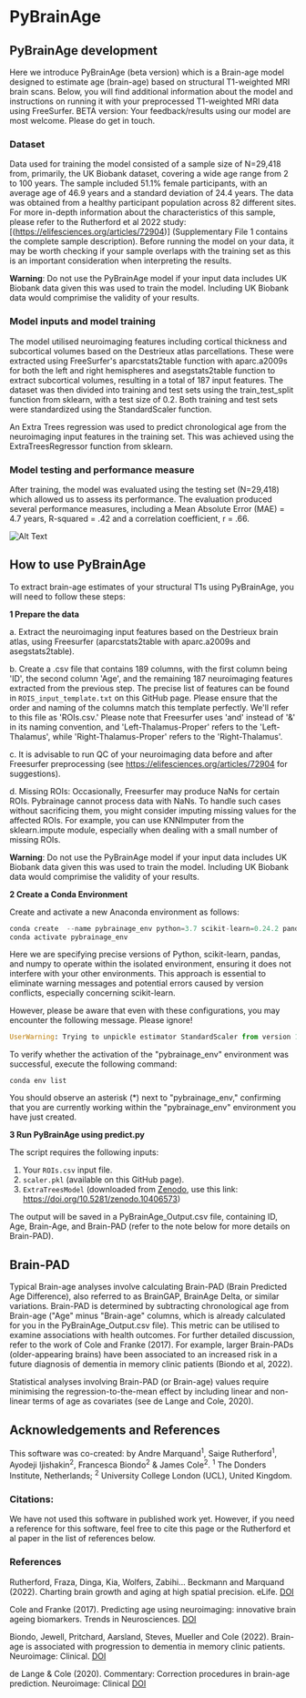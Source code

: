 # PyBrainAge

## PyBrainAge development
Here we introduce PyBrainAge (beta version) which is a Brain-age model designed to estimate age (brain-age) based on structural T1-weighted MRI brain scans. Below, you will find additional information about the model and instructions on running it with your preprocessed T1-weighted MRI data using FreeSurfer.
BETA version: Your feedback/results using our model are most welcome. Please do get in touch.

### Dataset
 Data used for training the model consisted of a sample size of N=29,418 from, primarily, the UK Biobank dataset, covering a wide age range from 2 to 100 years. The sample included 51.1% female participants, with an average age of 46.9 years and a standard deviation of 24.4 years. The data was obtained from a healthy participant population across 82 different sites. For more in-depth information about the characteristics of this sample, please refer to the Rutherford et al 2022 study: [(https://elifesciences.org/articles/72904)] (Supplementary File 1 contains the complete sample description). Before running the model on your data, it may be worth checking if your sample overlaps with the training set as this is an important consideration when interpreting the results.

**Warning**: Do not use the PyBrainAge model if your input data includes UK Biobank data given this was used to train the model. Including UK Biobank data would comprimise the validity of your results.

### Model inputs and model training
The model utilised neuroimaging features including cortical thickness and subcortical volumes based on the Destrieux atlas parcellations. These were extracted using FreeSurfer's aparcstats2table function with aparc.a2009s for both the left and right hemispheres and asegstats2table function to extract subcortical volumes, resulting in a total of 187 input features. The dataset was then divided into training and test sets using the train_test_split function from sklearn, with a test size of 0.2. Both training and test sets were standardized using the StandardScaler function.

An Extra Trees regression was used to predict chronological age from the neuroimaging input features in the training set. This was achieved using the ExtraTreesRegressor function from sklearn.


### Model testing and performance measure
After training, the model was evaluated using the testing set (N=29,418) which allowed us to assess its performance. The evaluation produced several performance measures, including a Mean Absolute Error (MAE) = 4.7 years, R-squared = .42 and a correlation coefficient, r = .66. 
 
![Alt Text](https://github.com/james-cole/PyBrainage/blob/main/pybrainage.png)


## How to use PyBrainAge
To extract brain-age estimates of your structural T1s using PyBrainAge, you will need to follow these steps:

**1 Prepare the data**

a. Extract the neuroimaging input features based on the Destrieux brain atlas, using Freesurfer (aparcstats2table with aparc.a2009s and asegstats2table). 

b. Create a .csv file that contains 189 columns, with the first column being 'ID', the second column 'Age', and the remaining 187 neuroimaging features extracted from the previous step. The precise list of features can be found in `ROIS_input_template.txt` on this GitHub page. Please ensure that the order and naming of the columns match this template perfectly. We'll refer to this file as 'ROIs.csv.' Please note that Freesurfer uses 'and' instead of '&' in its naming convention, and 'Left-Thalamus-Proper' refers to the 'Left-Thalamus', while 'Right-Thalamus-Proper' refers to the 'Right-Thalamus'.

c. It is advisable to run QC of your neuroimaging data before and after Freesurfer preprocessing (see https://elifesciences.org/articles/72904 for suggestions).

d. Missing ROIs: Occasionally, Freesurfer may produce NaNs for certain ROIs. Pybrainage cannot process data with NaNs. To handle such cases without sacrificing them, you might consider imputing missing values for the affected ROIs. For example, you can use KNNImputer from the sklearn.impute module, especially when dealing with a small number of missing ROIs. 

**Warning**: Do not use the PyBrainAge model if your input data includes UK Biobank data given this was used to train the model. Including UK Biobank data would comprimise the validity of your results.

**2 Create a Conda Environment**

Create and activate a new Anaconda environment as follows:

```python
conda create  --name pybrainage_env python=3.7 scikit-learn=0.24.2 pandas=1.3.4 numpy=1.20.3
conda activate pybrainage_env 
```

Here we are specifying precise versions of Python, scikit-learn, pandas, and numpy to operate within the isolated environment, ensuring it does not interfere with your other environments. This approach is essential to eliminate warning messages and potential errors caused by version conflicts, especially concerning scikit-learn.

However, please be aware that even with these configurations, you may encounter the following message. Please ignore!

```python
UserWarning: Trying to unpickle estimator StandardScaler from version 1.2.0 when using version 0.24.2. This might lead to breaking code or invalid results. Use at your own risk 
```

To verify whether the activation of the "pybrainage_env" environment was successful, execute the following command:

```
conda env list
```
You should observe an asterisk (*) next to "pybrainage_env," confirming that you are currently working within the "pybrainage_env" environment you have just created.

**3 Run PyBrainAge using predict.py**

The script requires the following inputs:

   1.  Your `ROIs.csv` input file.
   2. `scaler.pkl` (available on this GitHub page).
   3. `ExtraTreesModel` (downloaded from [Zenodo](https://zenodo.org/), use this link: https://doi.org/10.5281/zenodo.10406573)

The output will be saved in a PyBrainAge_Output.csv file, containing ID, Age, Brain-Age, and Brain-PAD (refer to the note below for more details on Brain-PAD).


## Brain-PAD
Typical Brain-age analyses involve calculating Brain-PAD (Brain Predicted Age Difference), also referred to as BrainGAP, BrainAge Delta, or similar variations. Brain-PAD is determined by subtracting chronological age from Brain-age ("Age" minus "Brain-age" columns, which is already calculated for you in the PyBrainAge_Output.csv file). This metric can be utilised to examine associations with health outcomes. For further detailed discussion, refer to the work of Cole and Franke (2017). For example, larger Brain-PADs (older-appearing brains) have been associated to an increased risk in a future diagnosis of dementia in memory clinic patients (Biondo et al, 2022).

Statistical analyses involving Brain-PAD (or Brain-age) values require minimising the regression-to-the-mean effect by including linear and non-linear terms of age as covariates (see de Lange and Cole, 2020). 

## Acknowledgements and References
This software was co-created: by Andre Marquand<sup>1</sup>, Saige Rutherford<sup>1</sup>, Ayodeji Ijishakin<sup>2</sup>, Francesca Biondo<sup>2</sup> & James Cole<sup>2</sup>.
<sup>1</sup> The Donders Institute, Netherlands; <sup>2</sup> University College London (UCL), United Kingdom.

### Citations: 
We have not used this software in published work yet. However, if you need a reference for this software, feel free to cite this page or the Rutherford et al paper in the list of references below.

### References
Rutherford, Fraza, Dinga, Kia, Wolfers, Zabihi... Beckmann and Marquand (2022). Charting brain growth and aging at high spatial precision. eLife. [DOI](https://doi.org/10.7554/eLife.72904)

Cole and Franke (2017). Predicting age using neuroimaging: innovative brain ageing biomarkers. Trends in Neurosciences. [DOI](https://doi.org/10.1016/j.tins.2017.10.001)

Biondo, Jewell, Pritchard, Aarsland, Steves, Mueller and Cole (2022). Brain-age is associated with progression to dementia in memory clinic patients. Neuroimage: Clinical. [DOI](https://doi.org/10.1016/j.nicl.2022.103175)

de Lange & Cole (2020). Commentary: Correction procedures in brain-age prediction. Neuroimage: Clinical [DOI](https://doi.org/10.1016/j.nicl.2020.102229)

